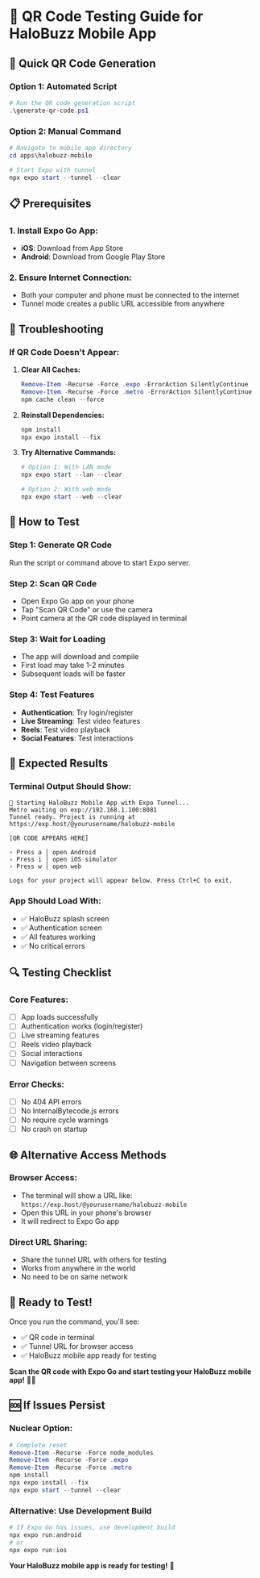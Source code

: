 # 📱 QR Code Testing Guide for HaloBuzz Mobile App

## 🚀 **Quick QR Code Generation**

### **Option 1: Automated Script**
```powershell
# Run the QR code generation script
.\generate-qr-code.ps1
```

### **Option 2: Manual Command**
```powershell
# Navigate to mobile app directory
cd apps\halobuzz-mobile

# Start Expo with tunnel
npx expo start --tunnel --clear
```

## 📋 **Prerequisites**

### **1. Install Expo Go App:**
- **iOS**: Download from App Store
- **Android**: Download from Google Play Store

### **2. Ensure Internet Connection:**
- Both your computer and phone must be connected to the internet
- Tunnel mode creates a public URL accessible from anywhere

## 🔧 **Troubleshooting**

### **If QR Code Doesn't Appear:**

1. **Clear All Caches:**
   ```powershell
   Remove-Item -Recurse -Force .expo -ErrorAction SilentlyContinue
   Remove-Item -Recurse -Force .metro -ErrorAction SilentlyContinue
   npm cache clean --force
   ```

2. **Reinstall Dependencies:**
   ```powershell
   npm install
   npx expo install --fix
   ```

3. **Try Alternative Commands:**
   ```powershell
   # Option 1: With LAN mode
   npx expo start --lan --clear
   
   # Option 2: With web mode
   npx expo start --web --clear
   ```

## 📱 **How to Test**

### **Step 1: Generate QR Code**
Run the script or command above to start Expo server.

### **Step 2: Scan QR Code**
- Open Expo Go app on your phone
- Tap "Scan QR Code" or use the camera
- Point camera at the QR code displayed in terminal

### **Step 3: Wait for Loading**
- The app will download and compile
- First load may take 1-2 minutes
- Subsequent loads will be faster

### **Step 4: Test Features**
- **Authentication**: Try login/register
- **Live Streaming**: Test video features
- **Reels**: Test video playback
- **Social Features**: Test interactions

## 🎯 **Expected Results**

### **Terminal Output Should Show:**
```
🚀 Starting HaloBuzz Mobile App with Expo Tunnel...
Metro waiting on exp://192.168.1.100:8081
Tunnel ready. Project is running at https://exp.host/@yourusername/halobuzz-mobile

[QR CODE APPEARS HERE]

› Press a │ open Android
› Press i │ open iOS simulator  
› Press w │ open web

Logs for your project will appear below. Press Ctrl+C to exit.
```

### **App Should Load With:**
- ✅ HaloBuzz splash screen
- ✅ Authentication screen
- ✅ All features working
- ✅ No critical errors

## 🔍 **Testing Checklist**

### **Core Features:**
- [ ] App loads successfully
- [ ] Authentication works (login/register)
- [ ] Live streaming features
- [ ] Reels video playback
- [ ] Social interactions
- [ ] Navigation between screens

### **Error Checks:**
- [ ] No 404 API errors
- [ ] No InternalBytecode.js errors
- [ ] No require cycle warnings
- [ ] No crash on startup

## 🌐 **Alternative Access Methods**

### **Browser Access:**
- The terminal will show a URL like: `https://exp.host/@yourusername/halobuzz-mobile`
- Open this URL in your phone's browser
- It will redirect to Expo Go app

### **Direct URL Sharing:**
- Share the tunnel URL with others for testing
- Works from anywhere in the world
- No need to be on same network

## 🚀 **Ready to Test!**

Once you run the command, you'll see:
- ✅ QR code in terminal
- ✅ Tunnel URL for browser access
- ✅ HaloBuzz mobile app ready for testing

**Scan the QR code with Expo Go and start testing your HaloBuzz mobile app!** 📱✨

## 🆘 **If Issues Persist**

### **Nuclear Option:**
```powershell
# Complete reset
Remove-Item -Recurse -Force node_modules
Remove-Item -Recurse -Force .expo
Remove-Item -Recurse -Force .metro
npm install
npx expo install --fix
npx expo start --tunnel --clear
```

### **Alternative: Use Development Build**
```powershell
# If Expo Go has issues, use development build
npx expo run:android
# or
npx expo run:ios
```

**Your HaloBuzz mobile app is ready for testing!** 🎉
